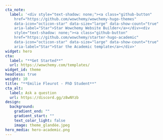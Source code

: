 ```yaml
---
cta_note:
  label: '<div style="text-shadow: none;"><a class="github-button"
    href="https://github.com/wowchemy/wowchemy-hugo-themes"
    data-icon="octicon-star" data-size="large" data-show-count="true"
    aria-label="Star">Star Wowchemy Website Builder</a></div><div
    style="text-shadow: none;"><a class="github-button"
    href="https://github.com/wowchemy/starter-hugo-academic"
    data-icon="octicon-star" data-size="large" data-show-count="true"
    aria-label="Star">Star the Academic template</a></div>'
widget: hero
cta:
  label: "**Get Started**"
  url: https://wowchemy.com/templates/
widget_id: theme
headless: true
weight: 10
title: "**Emilie Fleurot - PhD Student**"
cta_alt:
  label: Ask a question
  url: https://discord.gg/z8wNYzb
design:
  background:
    gradient_end: ""
    gradient_start: ""
    text_color_light: false
    image: theme_glandée.jpeg
hero_media: hero-academic.png
---
```

